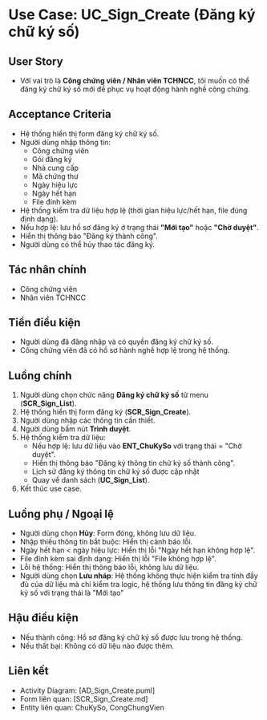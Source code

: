 # Use Case: UC_Sign_Create (Đăng ký chữ ký số)

## User Story
- Với vai trò là **Công chứng viên / Nhân viên TCHNCC**, tôi muốn có thể đăng ký chữ ký số mới để phục vụ hoạt động hành nghề công chứng.

## Acceptance Criteria
- Hệ thống hiển thị form đăng ký chữ ký số.
- Người dùng nhập thông tin: 
   - Công chứng viên
   - Gói đăng ký
   - Nhà cung cấp
   - Mã chứng thư
   - Ngày hiệu lực
   - Ngày hết hạn 
   - File đính kèm
- Hệ thống kiểm tra dữ liệu hợp lệ (thời gian hiệu lực/hết hạn, file đúng định dạng).
- Nếu hợp lệ: lưu hồ sơ đăng ký ở trạng thái **"Mới tạo"** hoặc **"Chờ duyệt"**.
- Hiển thị thông báo "Đăng ký thành công".
- Người dùng có thể hủy thao tác đăng ký.

## Tác nhân chính
- Công chứng viên  
- Nhân viên TCHNCC  

## Tiền điều kiện
- Người dùng đã đăng nhập và có quyền đăng ký chữ ký số.
- Công chứng viên đã có hồ sơ hành nghề hợp lệ trong hệ thống.

## Luồng chính
1. Người dùng chọn chức năng **Đăng ký chữ ký số** từ menu (**SCR_Sign_List**).
2. Hệ thống hiển thị form đăng ký (**SCR_Sign_Create**).
3. Người dùng nhập các thông tin cần thiết.
4. Người dùng bấm nút **Trình duyệt**.
5. Hệ thống kiểm tra dữ liệu:
   - Nếu hợp lệ: lưu dữ liệu vào **ENT_ChuKySo** với trạng thái = "Chờ duyệt".
   - Hiển thị thông báo "Đăng ký thông tin chữ ký số thành công".
   - Lịch sử đăng ký thông tin chữ ký số được cập nhật
   - Quay về danh sách (**UC_Sign_List**).
6. Kết thúc use case.

## Luồng phụ / Ngoại lệ
- Người dùng chọn **Hủy**: Form đóng, không lưu dữ liệu.
- Nhập thiếu thông tin bắt buộc: Hiển thị cảnh báo lỗi.
- Ngày hết hạn < ngày hiệu lực: Hiển thị lỗi "Ngày hết hạn không hợp lệ".
- File đính kèm sai định dạng: Hiển thị lỗi "File không hợp lệ".
- Lỗi hệ thống: Hiển thị thông báo lỗi, không lưu dữ liệu.
- Người dùng chọn **Lưu nháp**: Hệ thống không thực hiện kiểm tra tính đầy đủ của dữ liệu mà chỉ kiểm tra logic, hệ thống lưu thông tin đăng ký chữ ký số với trạng thái là "Mới tạo"

## Hậu điều kiện
- Nếu thành công: Hồ sơ đăng ký chữ ký số được lưu trong hệ thống.
- Nếu thất bại: Không có dữ liệu nào được thêm.

## Liên kết
- Activity Diagram: [AD_Sign_Create.puml]
- Form liên quan: [SCR_Sign_Create.md]
- Entity liên quan: ChuKySo, CongChungVien
